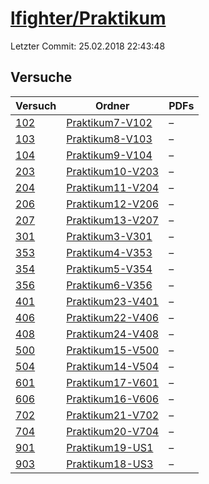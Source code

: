 # [lfighter/Praktikum](https://github.com/lfighter/Praktikum)

Letzter Commit: 25.02.2018 22:43:48

## Versuche

|        Versuch         |                                        Ordner                                        |PDFs|
|------------------------|--------------------------------------------------------------------------------------|----|
|[102](../../versuch/102)|[Praktikum7-V102](https://github.com/lfighter/Praktikum/tree/master/Praktikum7-V102)  |–   |
|[103](../../versuch/103)|[Praktikum8-V103](https://github.com/lfighter/Praktikum/tree/master/Praktikum8-V103)  |–   |
|[104](../../versuch/104)|[Praktikum9-V104](https://github.com/lfighter/Praktikum/tree/master/Praktikum9-V104)  |–   |
|[203](../../versuch/203)|[Praktikum10-V203](https://github.com/lfighter/Praktikum/tree/master/Praktikum10-V203)|–   |
|[204](../../versuch/204)|[Praktikum11-V204](https://github.com/lfighter/Praktikum/tree/master/Praktikum11-V204)|–   |
|[206](../../versuch/206)|[Praktikum12-V206](https://github.com/lfighter/Praktikum/tree/master/Praktikum12-V206)|–   |
|[207](../../versuch/207)|[Praktikum13-V207](https://github.com/lfighter/Praktikum/tree/master/Praktikum13-V207)|–   |
|[301](../../versuch/301)|[Praktikum3-V301](https://github.com/lfighter/Praktikum/tree/master/Praktikum3-V301)  |–   |
|[353](../../versuch/353)|[Praktikum4-V353](https://github.com/lfighter/Praktikum/tree/master/Praktikum4-V353)  |–   |
|[354](../../versuch/354)|[Praktikum5-V354](https://github.com/lfighter/Praktikum/tree/master/Praktikum5-V354)  |–   |
|[356](../../versuch/356)|[Praktikum6-V356](https://github.com/lfighter/Praktikum/tree/master/Praktikum6-V356)  |–   |
|[401](../../versuch/401)|[Praktikum23-V401](https://github.com/lfighter/Praktikum/tree/master/Praktikum23-V401)|–   |
|[406](../../versuch/406)|[Praktikum22-V406](https://github.com/lfighter/Praktikum/tree/master/Praktikum22-V406)|–   |
|[408](../../versuch/408)|[Praktikum24-V408](https://github.com/lfighter/Praktikum/tree/master/Praktikum24-V408)|–   |
|[500](../../versuch/500)|[Praktikum15-V500](https://github.com/lfighter/Praktikum/tree/master/Praktikum15-V500)|–   |
|[504](../../versuch/504)|[Praktikum14-V504](https://github.com/lfighter/Praktikum/tree/master/Praktikum14-V504)|–   |
|[601](../../versuch/601)|[Praktikum17-V601](https://github.com/lfighter/Praktikum/tree/master/Praktikum17-V601)|–   |
|[606](../../versuch/606)|[Praktikum16-V606](https://github.com/lfighter/Praktikum/tree/master/Praktikum16-V606)|–   |
|[702](../../versuch/702)|[Praktikum21-V702](https://github.com/lfighter/Praktikum/tree/master/Praktikum21-V702)|–   |
|[704](../../versuch/704)|[Praktikum20-V704](https://github.com/lfighter/Praktikum/tree/master/Praktikum20-V704)|–   |
|[901](../../versuch/901)|[Praktikum19-US1](https://github.com/lfighter/Praktikum/tree/master/Praktikum19-US1)  |–   |
|[903](../../versuch/903)|[Praktikum18-US3](https://github.com/lfighter/Praktikum/tree/master/Praktikum18-US3)  |–   |
